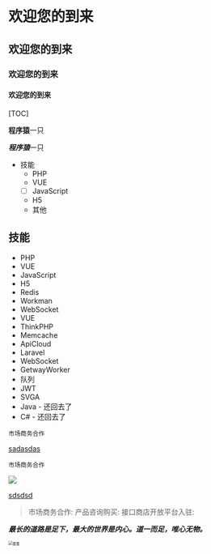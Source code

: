 # 欢迎您的到来

## 欢迎您的到来

### 欢迎您的到来

#### 欢迎您的到来


[TOC]

**程序猿**一只

***程序猿***一只

- 技能
    - PHP
    - VUE
    - [ ] JavaScript
    - H5
    - 其他

## 技能

- PHP
- VUE
- JavaScript
- H5
- Redis
- Workman
- WebSocket
- VUE
- ThinkPHP
- Memcache
- ApiCloud
- Laravel
- WebSocket
- GetwayWorker
- 队列
- JWT
- SVGA
- Java - 还回去了
- C# - 还回去了

[此次]: http://mail.11.com	"但凡地方"

[^森撒]: 森森森森森



`市场商务合作`

<u>sadasdas</u>

```
市场商务合作
```

![](assets/学习APP/3.首页.png)

[sdsdsd](assets/学习APP/3.首页.png)

> 市场商务合作: 
产品咨询购买: 
接口商店开放平台入驻: 

***最长的道路是足下，最大的世界是内心。道一而足，唯心无物。***

<img src="E:\X555Y\Pictures\1440x900Summer.jpg" alt="蛋蛋" style="zoom:50%;" />